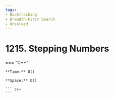```yaml
---
tags:
- Backtracking
- Breadth-First Search
- Unsolved
---
```



# 1215. Stepping Numbers

=== "C++"

    **Time:** O()

    **Space:** O()

    ``` c++
    ```